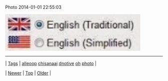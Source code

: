 <!--
title: Photo 2014-01-01 22
date: 2020-06-28T15:27:00.216Z
tags: alleoop, chisanaai, dnotive, oh, photo
-->


Photo 2014-01-01 22:55:03

![](71891795801-0.jpg)

<!--BOTTOM-POST-NAVIGATION-->
---

| [Tags](tags.md) | [alleoop](tag-alleoop.md) [chisanaai](tag-chisanaai.md) [dnotive](tag-dnotive.md) [oh](tag-oh.md) [photo](tag-photo.md) |

| [Newer](71887267887.md) | [Top](index.md) | [Older](71904366670.md) |